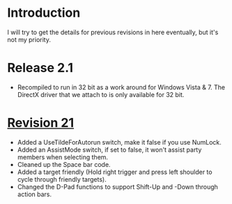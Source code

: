 # Introduction #

I will try to get the details for previous revisions in here eventually, but it's not my priority.

# Release 2.1 #
  * Recompiled to run in 32 bit as a work around for Windows Vista & 7. The DirectX driver that we attach to is only available for 32 bit.

# [Revision 21](https://code.google.com/p/wow360/source/detail?r=21) #
  * Added a UseTildeForAutorun switch, make it false if you use NumLock.
  * Added an AssistMode switch, if set to false, it won't assist party members when selecting them.
  * Cleaned up the Space bar code.
  * Added a target friendly (Hold right trigger and press left shoulder to cycle through friendly targets).
  * Changed the D-Pad functions to support Shift-Up and -Down through action bars.